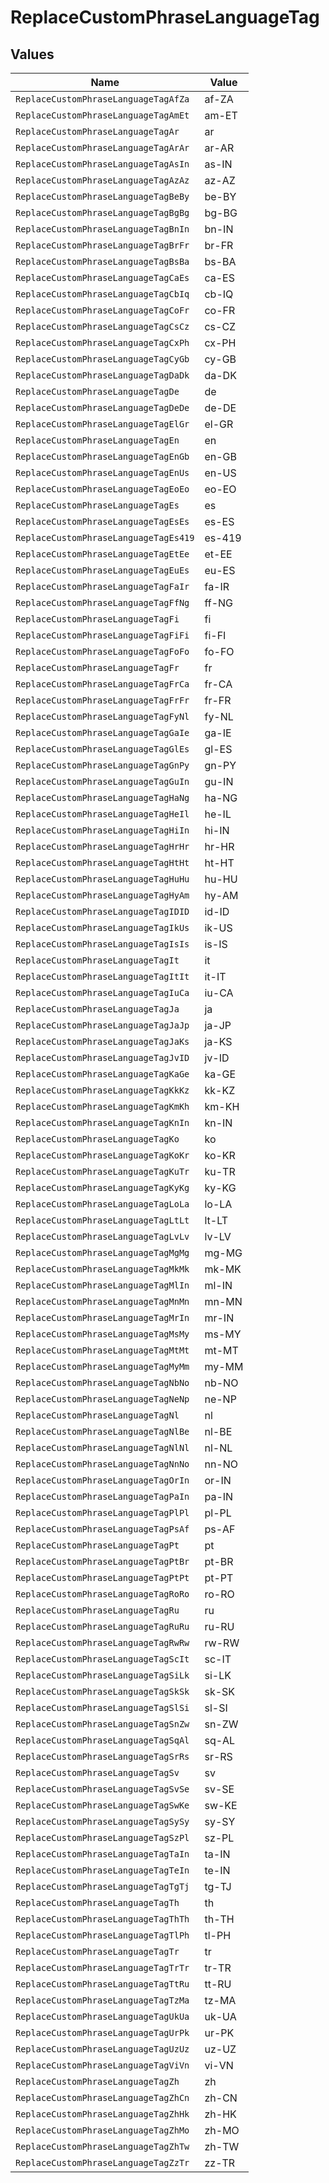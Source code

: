 # ReplaceCustomPhraseLanguageTag


## Values

| Name                                  | Value                                 |
| ------------------------------------- | ------------------------------------- |
| `ReplaceCustomPhraseLanguageTagAfZa`  | af-ZA                                 |
| `ReplaceCustomPhraseLanguageTagAmEt`  | am-ET                                 |
| `ReplaceCustomPhraseLanguageTagAr`    | ar                                    |
| `ReplaceCustomPhraseLanguageTagArAr`  | ar-AR                                 |
| `ReplaceCustomPhraseLanguageTagAsIn`  | as-IN                                 |
| `ReplaceCustomPhraseLanguageTagAzAz`  | az-AZ                                 |
| `ReplaceCustomPhraseLanguageTagBeBy`  | be-BY                                 |
| `ReplaceCustomPhraseLanguageTagBgBg`  | bg-BG                                 |
| `ReplaceCustomPhraseLanguageTagBnIn`  | bn-IN                                 |
| `ReplaceCustomPhraseLanguageTagBrFr`  | br-FR                                 |
| `ReplaceCustomPhraseLanguageTagBsBa`  | bs-BA                                 |
| `ReplaceCustomPhraseLanguageTagCaEs`  | ca-ES                                 |
| `ReplaceCustomPhraseLanguageTagCbIq`  | cb-IQ                                 |
| `ReplaceCustomPhraseLanguageTagCoFr`  | co-FR                                 |
| `ReplaceCustomPhraseLanguageTagCsCz`  | cs-CZ                                 |
| `ReplaceCustomPhraseLanguageTagCxPh`  | cx-PH                                 |
| `ReplaceCustomPhraseLanguageTagCyGb`  | cy-GB                                 |
| `ReplaceCustomPhraseLanguageTagDaDk`  | da-DK                                 |
| `ReplaceCustomPhraseLanguageTagDe`    | de                                    |
| `ReplaceCustomPhraseLanguageTagDeDe`  | de-DE                                 |
| `ReplaceCustomPhraseLanguageTagElGr`  | el-GR                                 |
| `ReplaceCustomPhraseLanguageTagEn`    | en                                    |
| `ReplaceCustomPhraseLanguageTagEnGb`  | en-GB                                 |
| `ReplaceCustomPhraseLanguageTagEnUs`  | en-US                                 |
| `ReplaceCustomPhraseLanguageTagEoEo`  | eo-EO                                 |
| `ReplaceCustomPhraseLanguageTagEs`    | es                                    |
| `ReplaceCustomPhraseLanguageTagEsEs`  | es-ES                                 |
| `ReplaceCustomPhraseLanguageTagEs419` | es-419                                |
| `ReplaceCustomPhraseLanguageTagEtEe`  | et-EE                                 |
| `ReplaceCustomPhraseLanguageTagEuEs`  | eu-ES                                 |
| `ReplaceCustomPhraseLanguageTagFaIr`  | fa-IR                                 |
| `ReplaceCustomPhraseLanguageTagFfNg`  | ff-NG                                 |
| `ReplaceCustomPhraseLanguageTagFi`    | fi                                    |
| `ReplaceCustomPhraseLanguageTagFiFi`  | fi-FI                                 |
| `ReplaceCustomPhraseLanguageTagFoFo`  | fo-FO                                 |
| `ReplaceCustomPhraseLanguageTagFr`    | fr                                    |
| `ReplaceCustomPhraseLanguageTagFrCa`  | fr-CA                                 |
| `ReplaceCustomPhraseLanguageTagFrFr`  | fr-FR                                 |
| `ReplaceCustomPhraseLanguageTagFyNl`  | fy-NL                                 |
| `ReplaceCustomPhraseLanguageTagGaIe`  | ga-IE                                 |
| `ReplaceCustomPhraseLanguageTagGlEs`  | gl-ES                                 |
| `ReplaceCustomPhraseLanguageTagGnPy`  | gn-PY                                 |
| `ReplaceCustomPhraseLanguageTagGuIn`  | gu-IN                                 |
| `ReplaceCustomPhraseLanguageTagHaNg`  | ha-NG                                 |
| `ReplaceCustomPhraseLanguageTagHeIl`  | he-IL                                 |
| `ReplaceCustomPhraseLanguageTagHiIn`  | hi-IN                                 |
| `ReplaceCustomPhraseLanguageTagHrHr`  | hr-HR                                 |
| `ReplaceCustomPhraseLanguageTagHtHt`  | ht-HT                                 |
| `ReplaceCustomPhraseLanguageTagHuHu`  | hu-HU                                 |
| `ReplaceCustomPhraseLanguageTagHyAm`  | hy-AM                                 |
| `ReplaceCustomPhraseLanguageTagIDID`  | id-ID                                 |
| `ReplaceCustomPhraseLanguageTagIkUs`  | ik-US                                 |
| `ReplaceCustomPhraseLanguageTagIsIs`  | is-IS                                 |
| `ReplaceCustomPhraseLanguageTagIt`    | it                                    |
| `ReplaceCustomPhraseLanguageTagItIt`  | it-IT                                 |
| `ReplaceCustomPhraseLanguageTagIuCa`  | iu-CA                                 |
| `ReplaceCustomPhraseLanguageTagJa`    | ja                                    |
| `ReplaceCustomPhraseLanguageTagJaJp`  | ja-JP                                 |
| `ReplaceCustomPhraseLanguageTagJaKs`  | ja-KS                                 |
| `ReplaceCustomPhraseLanguageTagJvID`  | jv-ID                                 |
| `ReplaceCustomPhraseLanguageTagKaGe`  | ka-GE                                 |
| `ReplaceCustomPhraseLanguageTagKkKz`  | kk-KZ                                 |
| `ReplaceCustomPhraseLanguageTagKmKh`  | km-KH                                 |
| `ReplaceCustomPhraseLanguageTagKnIn`  | kn-IN                                 |
| `ReplaceCustomPhraseLanguageTagKo`    | ko                                    |
| `ReplaceCustomPhraseLanguageTagKoKr`  | ko-KR                                 |
| `ReplaceCustomPhraseLanguageTagKuTr`  | ku-TR                                 |
| `ReplaceCustomPhraseLanguageTagKyKg`  | ky-KG                                 |
| `ReplaceCustomPhraseLanguageTagLoLa`  | lo-LA                                 |
| `ReplaceCustomPhraseLanguageTagLtLt`  | lt-LT                                 |
| `ReplaceCustomPhraseLanguageTagLvLv`  | lv-LV                                 |
| `ReplaceCustomPhraseLanguageTagMgMg`  | mg-MG                                 |
| `ReplaceCustomPhraseLanguageTagMkMk`  | mk-MK                                 |
| `ReplaceCustomPhraseLanguageTagMlIn`  | ml-IN                                 |
| `ReplaceCustomPhraseLanguageTagMnMn`  | mn-MN                                 |
| `ReplaceCustomPhraseLanguageTagMrIn`  | mr-IN                                 |
| `ReplaceCustomPhraseLanguageTagMsMy`  | ms-MY                                 |
| `ReplaceCustomPhraseLanguageTagMtMt`  | mt-MT                                 |
| `ReplaceCustomPhraseLanguageTagMyMm`  | my-MM                                 |
| `ReplaceCustomPhraseLanguageTagNbNo`  | nb-NO                                 |
| `ReplaceCustomPhraseLanguageTagNeNp`  | ne-NP                                 |
| `ReplaceCustomPhraseLanguageTagNl`    | nl                                    |
| `ReplaceCustomPhraseLanguageTagNlBe`  | nl-BE                                 |
| `ReplaceCustomPhraseLanguageTagNlNl`  | nl-NL                                 |
| `ReplaceCustomPhraseLanguageTagNnNo`  | nn-NO                                 |
| `ReplaceCustomPhraseLanguageTagOrIn`  | or-IN                                 |
| `ReplaceCustomPhraseLanguageTagPaIn`  | pa-IN                                 |
| `ReplaceCustomPhraseLanguageTagPlPl`  | pl-PL                                 |
| `ReplaceCustomPhraseLanguageTagPsAf`  | ps-AF                                 |
| `ReplaceCustomPhraseLanguageTagPt`    | pt                                    |
| `ReplaceCustomPhraseLanguageTagPtBr`  | pt-BR                                 |
| `ReplaceCustomPhraseLanguageTagPtPt`  | pt-PT                                 |
| `ReplaceCustomPhraseLanguageTagRoRo`  | ro-RO                                 |
| `ReplaceCustomPhraseLanguageTagRu`    | ru                                    |
| `ReplaceCustomPhraseLanguageTagRuRu`  | ru-RU                                 |
| `ReplaceCustomPhraseLanguageTagRwRw`  | rw-RW                                 |
| `ReplaceCustomPhraseLanguageTagScIt`  | sc-IT                                 |
| `ReplaceCustomPhraseLanguageTagSiLk`  | si-LK                                 |
| `ReplaceCustomPhraseLanguageTagSkSk`  | sk-SK                                 |
| `ReplaceCustomPhraseLanguageTagSlSi`  | sl-SI                                 |
| `ReplaceCustomPhraseLanguageTagSnZw`  | sn-ZW                                 |
| `ReplaceCustomPhraseLanguageTagSqAl`  | sq-AL                                 |
| `ReplaceCustomPhraseLanguageTagSrRs`  | sr-RS                                 |
| `ReplaceCustomPhraseLanguageTagSv`    | sv                                    |
| `ReplaceCustomPhraseLanguageTagSvSe`  | sv-SE                                 |
| `ReplaceCustomPhraseLanguageTagSwKe`  | sw-KE                                 |
| `ReplaceCustomPhraseLanguageTagSySy`  | sy-SY                                 |
| `ReplaceCustomPhraseLanguageTagSzPl`  | sz-PL                                 |
| `ReplaceCustomPhraseLanguageTagTaIn`  | ta-IN                                 |
| `ReplaceCustomPhraseLanguageTagTeIn`  | te-IN                                 |
| `ReplaceCustomPhraseLanguageTagTgTj`  | tg-TJ                                 |
| `ReplaceCustomPhraseLanguageTagTh`    | th                                    |
| `ReplaceCustomPhraseLanguageTagThTh`  | th-TH                                 |
| `ReplaceCustomPhraseLanguageTagTlPh`  | tl-PH                                 |
| `ReplaceCustomPhraseLanguageTagTr`    | tr                                    |
| `ReplaceCustomPhraseLanguageTagTrTr`  | tr-TR                                 |
| `ReplaceCustomPhraseLanguageTagTtRu`  | tt-RU                                 |
| `ReplaceCustomPhraseLanguageTagTzMa`  | tz-MA                                 |
| `ReplaceCustomPhraseLanguageTagUkUa`  | uk-UA                                 |
| `ReplaceCustomPhraseLanguageTagUrPk`  | ur-PK                                 |
| `ReplaceCustomPhraseLanguageTagUzUz`  | uz-UZ                                 |
| `ReplaceCustomPhraseLanguageTagViVn`  | vi-VN                                 |
| `ReplaceCustomPhraseLanguageTagZh`    | zh                                    |
| `ReplaceCustomPhraseLanguageTagZhCn`  | zh-CN                                 |
| `ReplaceCustomPhraseLanguageTagZhHk`  | zh-HK                                 |
| `ReplaceCustomPhraseLanguageTagZhMo`  | zh-MO                                 |
| `ReplaceCustomPhraseLanguageTagZhTw`  | zh-TW                                 |
| `ReplaceCustomPhraseLanguageTagZzTr`  | zz-TR                                 |